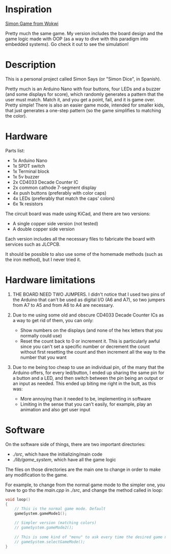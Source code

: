 # Inspiration
[Simon Game from Wokwi](https://wokwi.com/projects/344891334169985618)

Pretty much the same game. My version includes the board design and the game logic made with OOP (as a way to dive with this paradigm into embedded systems). Go check it out to see the simulation!

# Description
This is a personal project called Simon Says (or "Simon Dice", in Spanish).

Pretty much is an Arduino Nano with four buttons, four LEDs and a buzzer (and some displays for score), which randomly generates a pattern that the user must match. Match it, and you get a point, fail, and it is game over. Pretty simple! There is also an easier game mode, intended for smaller kids, that just generates a one-step pattern (so the game simplifies to matching the color).

# Hardware
Parts list:
* 1x Arduino Nano
* 1x SPDT switch 
* 1x Terminal block
* 1x 5v buzzer
* 2x CD4033 Decade Counter IC
* 2x common cathode 7-segment display
* 4x push buttons (preferably with color caps)
* 4x LEDs (preferably that match the caps' colors)
* 6x 1k resistors

The circuit board was made using KiCad, and there are two versions:
* A single copper side version (not tested)
* A double copper side version

Each version includes all the necessary files to fabricate the board with services such as JLCPCB.

It should be possible to also use some of the homemade methods (such as the iron method), but I never tried it.

# Hardware limitations

1. THE BOARD NEED TWO JUMPERS. I didn't notice that I used two pins of the Arduino that can't be used as digital I/O (A6 and A7), so two jumpers from A7 to A5 and from A6 to A4 are necessary.

2. Due to me using some old and obscure CD4033 Decade Counter ICs as a way to get rid of them, you can only:
    * Show numbers on the displays (and none of the hex letters that you normally could use)
    * Reset the count back to 0 or increment it. This is particularly awful since you can't set a specific number or decrement the count without first resetting the count and then increment all the way to the number that you want 

3. Due to me being too cheap to use an individual pin, of the many that the Arduino offers, for every led/button, I ended up sharing the same pin for a button and a LED, and then switch between the pin being an output or an input as needed. This ended up biting me right in the butt, as this was:

    * More annoying than it needed to be, implementing in software
    * Limiting in the sense that you can't easily, for example, play an animation and also get user input

# Software

On the software side of things, there are two important directories:
* *./src*, which have the initializing/main code
* *./lib/game_system*, which have all the game logic

The files on those directories are the main one to change in order to make any modification to the game. 

For example, to change from the normal game mode to the simpler one, you have to go tho the *main.cpp* in *./src*, and change the method called in loop:

```cpp
void loop()
{
    // This is the normal game mode. Default
    gameSystem.gameMode1();

    // Simpler version (matching colors)
    // gameSystem.gameMode2();
    
    // This is some kind of "menu" to ask every time the desired game mode
    // gameSystem.selectGameMode();
}
```